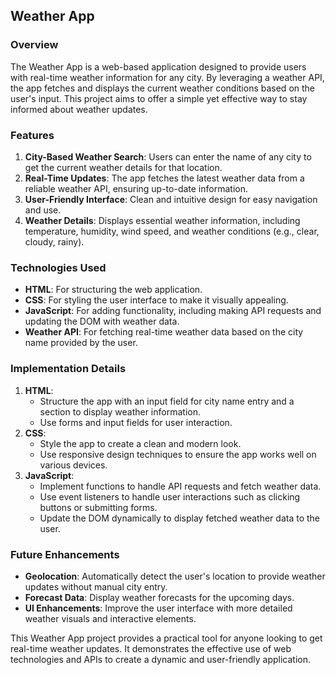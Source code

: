 ## Weather App

### Overview
The Weather App is a web-based application designed to provide users with real-time weather information for any city. By leveraging a weather API, the app fetches and displays the current weather conditions based on the user's input. This project aims to offer a simple yet effective way to stay informed about weather updates.

### Features
1. **City-Based Weather Search**: Users can enter the name of any city to get the current weather details for that location.
2. **Real-Time Updates**: The app fetches the latest weather data from a reliable weather API, ensuring up-to-date information.
3. **User-Friendly Interface**: Clean and intuitive design for easy navigation and use.
4. **Weather Details**: Displays essential weather information, including temperature, humidity, wind speed, and weather conditions (e.g., clear, cloudy, rainy).

### Technologies Used
- **HTML**: For structuring the web application.
- **CSS**: For styling the user interface to make it visually appealing.
- **JavaScript**: For adding functionality, including making API requests and updating the DOM with weather data.
- **Weather API**: For fetching real-time weather data based on the city name provided by the user.

### Implementation Details
1. **HTML**:
   - Structure the app with an input field for city name entry and a section to display weather information.
   - Use forms and input fields for user interaction.
2. **CSS**:
   - Style the app to create a clean and modern look.
   - Use responsive design techniques to ensure the app works well on various devices.
3. **JavaScript**:
   - Implement functions to handle API requests and fetch weather data.
   - Use event listeners to handle user interactions such as clicking buttons or submitting forms.
   - Update the DOM dynamically to display fetched weather data to the user.

### Future Enhancements
- **Geolocation**: Automatically detect the user's location to provide weather updates without manual city entry.
- **Forecast Data**: Display weather forecasts for the upcoming days.
- **UI Enhancements**: Improve the user interface with more detailed weather visuals and interactive elements.

This Weather App project provides a practical tool for anyone looking to get real-time weather updates. It demonstrates the effective use of web technologies and APIs to create a dynamic and user-friendly application.
